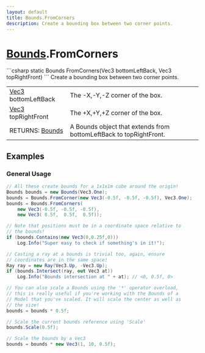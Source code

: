 ```yaml
---
layout: default
title: Bounds.FromCorners
description: Create a bounding box between two corner points.
---
```

# [Bounds]({{site.url}}/Pages/Reference/Bounds.html).FromCorners

<div class='signature' markdown='1'>
```csharp
static Bounds FromCorners(Vec3 bottomLeftBack, Vec3 topRightFront)
```
Create a bounding box between two corner points.
</div>

|  |  |
|--|--|
|[Vec3]({{site.url}}/Pages/Reference/Vec3.html) bottomLeftBack|The -X,-Y,-Z corner of the box.|
|[Vec3]({{site.url}}/Pages/Reference/Vec3.html) topRightFront|The +X,+Y,+Z corner of the box.|
|RETURNS: [Bounds]({{site.url}}/Pages/Reference/Bounds.html)|A Bounds object that extends from bottomLeftBack to topRightFront.|





## Examples

### General Usage

```csharp
// All these create bounds for a 1x1x1m cube around the origin!
Bounds bounds = new Bounds(Vec3.One);
bounds = Bounds.FromCorner(new Vec3(-0.5f, -0.5f, -0.5f), Vec3.One);
bounds = Bounds.FromCorners(
	new Vec3(-0.5f, -0.5f, -0.5f),
	new Vec3( 0.5f,  0.5f,  0.5f));

// Note that positions must be in a coordinate space relative to 
// the bounds!
if (bounds.Contains(new Vec3(0,0.25f,0)))
	Log.Info("Super easy to check if something's in it!");

// Casting a ray at a bounds is trivial too, again, ensure 
// coordinates are in the same space!
Ray ray = new Ray(Vec3.Up, -Vec3.Up);
if (bounds.Intersect(ray, out Vec3 at))
	Log.Info("Bounds intersection at " + at); // <0, 0.5f, 0>

// You can also scale a Bounds using the '*' operator overload, 
// this is really useful if you're working with the Bounds of a
// Model that you've scaled. It will scale the center as well as
// the size!
bounds = bounds * 0.5f;

// Scale the current bounds reference using 'Scale'
bounds.Scale(0.5f);

// Scale the bounds by a Vec3
bounds = bounds * new Vec3(1, 10, 0.5f);
```

